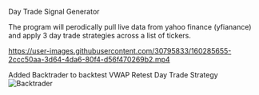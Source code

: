 Day Trade Signal Generator 

The program will perodically pull live data from yahoo finance (yfianance) and apply 3 day trade strategies across a list of tickers.

https://user-images.githubusercontent.com/30795833/160285655-2ccc50aa-3d64-4da6-80f4-d56f470269b2.mp4


Added Backtrader to backtest VWAP Retest Day Trade Strategy
![Backtrader](https://user-images.githubusercontent.com/30795833/163212529-5f98bec5-d885-4e65-a2a7-9f75e792578a.GIF)

